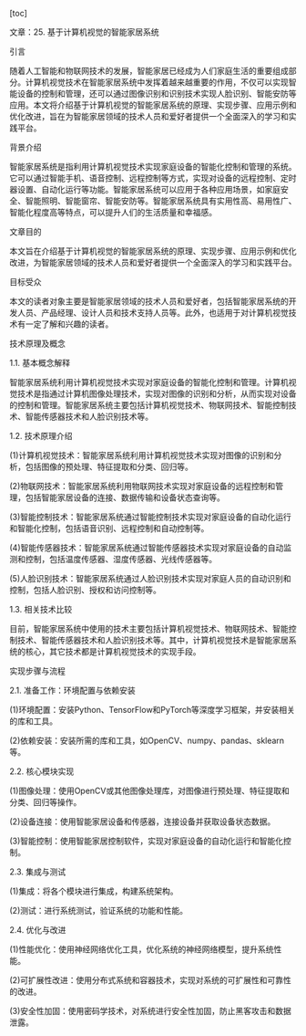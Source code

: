 
[toc]                    
                
                
文章：25. 基于计算机视觉的智能家居系统

引言

随着人工智能和物联网技术的发展，智能家居已经成为人们家庭生活的重要组成部分。计算机视觉技术在智能家居系统中发挥着越来越重要的作用，不仅可以实现智能设备的控制和管理，还可以通过图像识别和识别技术实现人脸识别、智能安防等应用。本文将介绍基于计算机视觉的智能家居系统的原理、实现步骤、应用示例和优化改进，旨在为智能家居领域的技术人员和爱好者提供一个全面深入的学习和实践平台。

背景介绍

智能家居系统是指利用计算机视觉技术实现家庭设备的智能化控制和管理的系统。它可以通过智能手机、语音控制、远程控制等方式，实现对设备的远程控制、定时器设置、自动化运行等功能。智能家居系统可以应用于各种应用场景，如家庭安全、智能照明、智能窗帘、智能安防等。智能家居系统具有实用性高、易用性广、智能化程度高等特点，可以提升人们的生活质量和幸福感。

文章目的

本文旨在介绍基于计算机视觉的智能家居系统的原理、实现步骤、应用示例和优化改进，为智能家居领域的技术人员和爱好者提供一个全面深入的学习和实践平台。

目标受众

本文的读者对象主要是智能家居领域的技术人员和爱好者，包括智能家居系统的开发人员、产品经理、设计人员和技术支持人员等。此外，也适用于对计算机视觉技术有一定了解和兴趣的读者。

技术原理及概念

1.1. 基本概念解释

智能家居系统利用计算机视觉技术实现对家庭设备的智能化控制和管理。计算机视觉技术是指通过计算机图像处理技术，实现对图像的识别和分析，从而实现对设备的控制和管理。智能家居系统主要包括计算机视觉技术、物联网技术、智能控制技术、智能传感器技术和人脸识别技术等。

1.2. 技术原理介绍

(1)计算机视觉技术：智能家居系统利用计算机视觉技术实现对图像的识别和分析，包括图像的预处理、特征提取和分类、回归等。

(2)物联网技术：智能家居系统利用物联网技术实现对家庭设备的远程控制和管理，包括智能家居设备的连接、数据传输和设备状态查询等。

(3)智能控制技术：智能家居系统通过智能控制技术实现对家庭设备的自动化运行和智能化控制，包括语音识别、远程控制和自动控制等。

(4)智能传感器技术：智能家居系统通过智能传感器技术实现对家庭设备的自动监测和控制，包括温度传感器、湿度传感器、光线传感器等。

(5)人脸识别技术：智能家居系统通过人脸识别技术实现对家庭人员的自动识别和控制，包括人脸识别、授权和访问控制等。

1.3. 相关技术比较

目前，智能家居系统中使用的技术主要包括计算机视觉技术、物联网技术、智能控制技术、智能传感器技术和人脸识别技术等。其中，计算机视觉技术是智能家居系统的核心，其它技术都是计算机视觉技术的实现手段。

实现步骤与流程

2.1. 准备工作：环境配置与依赖安装

(1)环境配置：安装Python、TensorFlow和PyTorch等深度学习框架，并安装相关的库和工具。

(2)依赖安装：安装所需的库和工具，如OpenCV、numpy、pandas、sklearn等。

2.2. 核心模块实现

(1)图像处理：使用OpenCV或其他图像处理库，对图像进行预处理、特征提取和分类、回归等操作。

(2)设备连接：使用智能家居设备和传感器，连接设备并获取设备状态数据。

(3)智能控制：使用智能家居控制软件，实现对家庭设备的自动化运行和智能化控制。

2.3. 集成与测试

(1)集成：将各个模块进行集成，构建系统架构。

(2)测试：进行系统测试，验证系统的功能和性能。

2.4. 优化与改进

(1)性能优化：使用神经网络优化工具，优化系统的神经网络模型，提升系统性能。

(2)可扩展性改进：使用分布式系统和容器技术，实现对系统的可扩展性和可靠性的改进。

(3)安全性加固：使用密码学技术，对系统进行安全性加固，防止黑客攻击和数据泄露。

